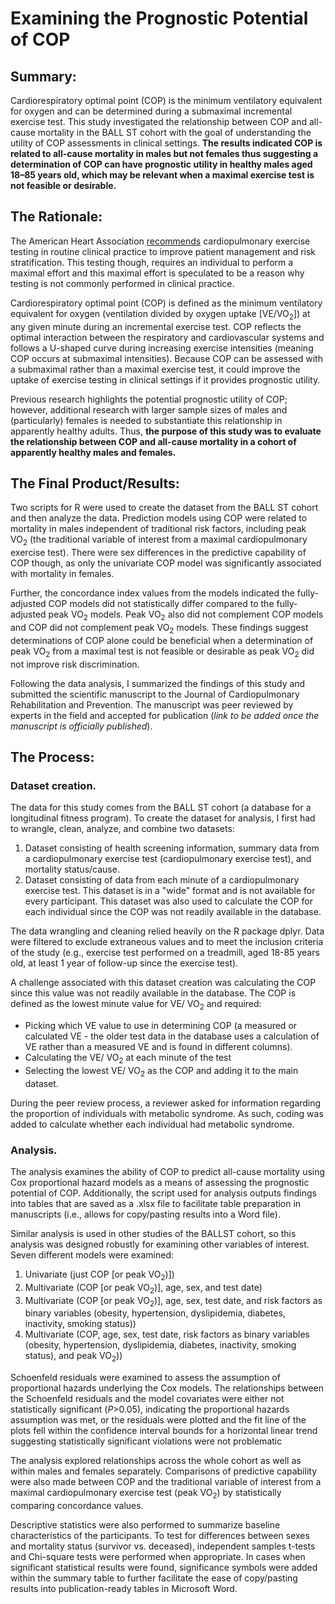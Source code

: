 # Examining the Prognostic Potential of COP

## Summary:
Cardiorespiratory optimal point (COP) is the minimum ventilatory equivalent for oxygen and can be determined during a submaximal incremental exercise test. This study investigated the relationship between COP and all-cause mortality in the BALL ST cohort with the goal of understanding the utility of COP assessments in clinical settings. **The results indicated COP is related to all-cause mortality in males but not females thus suggesting a determination of COP can have prognostic utility in healthy males aged 18–85 years old, which may be relevant when a maximal exercise test is not feasible or desirable.**

## The Rationale:
The American Heart Association [recommends]( https://pubmed.ncbi.nlm.nih.gov/27881567/) cardiopulmonary exercise testing in routine clinical practice to improve patient management and risk stratification. This testing though, requires an individual to perform a maximal effort and this maximal effort is speculated to be a reason why testing is not commonly performed in clinical practice.

Cardiorespiratory optimal point (COP) is defined as the minimum ventilatory equivalent for oxygen (ventilation divided by oxygen uptake [VE/VO<sub>2</sub>]) at any given minute during an incremental exercise test. COP reflects the optimal interaction between the respiratory and cardiovascular systems and follows a U-shaped curve during increasing exercise intensities (meaning COP occurs at submaximal intensities). Because COP can be assessed with a submaximal rather than a maximal exercise test, it could improve the uptake of exercise testing in clinical settings if it provides prognostic utility. 

Previous research highlights the potential prognostic utility of COP; however, additional research with larger sample sizes of males and (particularly) females is needed to substantiate this relationship in apparently healthy adults. Thus, **the purpose of this study was to evaluate the relationship between COP and all-cause mortality in a cohort of apparently healthy males and females.**


## The Final Product/Results:
Two scripts for R were used to create the dataset from the BALL ST cohort and then analyze the data. Prediction models using COP were related to mortality in males independent of traditional risk factors, including peak VO<sub>2</sub> (the traditional variable of interest from a maximal cardiopulmonary exercise test). There were sex differences in the predictive capability of COP though, as only the univariate COP model was significantly associated with mortality in females.

Further, the concordance index values from the models indicated the fully-adjusted COP models did not statistically differ compared to the fully-adjusted peak VO<sub>2</sub> models. Peak VO<sub>2</sub> also did not complement COP models and COP did not complement peak VO<sub>2</sub> models. These findings suggest determinations of COP alone could be beneficial when a determination of peak VO<sub>2</sub> from a maximal test is not feasible or desirable as peak VO<sub>2</sub> did not improve risk discrimination.

Following the data analysis, I summarized the findings of this study and submitted the scientific manuscript to the Journal of Cardiopulmonary Rehabilitation and Prevention. The manuscript was peer reviewed by experts in the field and accepted for publication (_link to be added once the manuscript is officially published_). 

## The Process:
### Dataset creation.
The data for this study comes from the BALL ST cohort (a database for a longitudinal fitness program). To create the dataset for analysis, I first had to wrangle, clean, analyze, and combine two datasets:
1) Dataset consisting of health screening information, summary data from a cardiopulmonary exercise test (cardiopulmonary exercise test), and mortality status/cause.
2) Dataset consisting of data from each minute of a cardiopulmonary exercise test. This dataset is in a "wide" format and is not available for every participant. This dataset was also used to calculate the COP for each individual since the COP was not readily available in the database.

The data wrangling and cleaning relied heavily on the R package dplyr. Data were filtered to exclude extraneous values and to meet the inclusion criteria of the study (e.g., exercise test performed on a treadmill, aged 18-85 years old, at least 1 year of follow-up since the exercise test). 

A challenge associated with this dataset creation was calculating the COP since this value was not readily available in the database. The COP is defined as the lowest minute value for VE/ VO<sub>2</sub> and required:
- Picking which VE value to use in determining COP (a measured or calculated VE - the older test data in the database uses a calculation of VE rather than a measured VE and is found in different columns).
- Calculating the VE/ VO<sub>2</sub> at each minute of the test
- Selecting the lowest VE/ VO<sub>2</sub> as the COP and adding it to the main dataset.

During the peer review process, a reviewer asked for information regarding the proportion of individuals with metabolic syndrome. As such, coding was added to calculate whether each individual had metabolic syndrome.


### Analysis.
The analysis examines the ability of COP to predict all-cause mortality using Cox proportional hazard models as a means of assessing the prognostic potential of COP. Additionally, the script used for analysis outputs findings into tables that are saved as a .xlsx file to facilitate table preparation in manuscripts (i.e., allows for copy/pasting results into a Word file).

Similar analysis is used in other studies of the BALLST cohort, so this analysis was designed robustly for examining other variables of interest. Seven different models were examined:
1) Univariate (just COP [or peak VO<sub>2</sub>)])
2) Multivariate (COP [or peak VO<sub>2</sub>)], age, sex, and test date)
3) Multivariate (COP [or peak VO<sub>2</sub>)], age, sex, test date, and risk factors as binary variables (obesity, hypertension, dyslipidemia, diabetes, inactivity, smoking status))
4) Multivariate (COP, age, sex, test date, risk factors as binary variables (obesity, hypertension, dyslipidemia, diabetes, inactivity, smoking status), and peak VO<sub>2</sub>))

Schoenfeld residuals were examined to assess the assumption of proportional hazards underlying the Cox models. The relationships between the Schoenfeld residuals and the model covariates were either not statistically significant (_P_>0.05), indicating the proportional hazards assumption was met, or the residuals were plotted and the fit line of the plots fell within the confidence interval bounds for a horizontal linear trend suggesting statistically significant violations were not problematic

The analysis explored relationships across the whole cohort as well as within males and females separately. Comparisons of predictive capability were also made between COP and the traditional variable of interest from a maximal cardiopulmonary exercise test (peak VO<sub>2</sub>) by statistically comparing concordance values.

Descriptive statistics were also performed to summarize baseline characteristics of the participants. To test for differences between sexes and mortality status (survivor vs. deceased), independent samples t-tests and Chi-square tests were performed when appropriate. In cases when significant statistical results were found, significance symbols were added within the summary table to further facilitate the ease of copy/pasting results into publication-ready tables in Microsoft Word.
